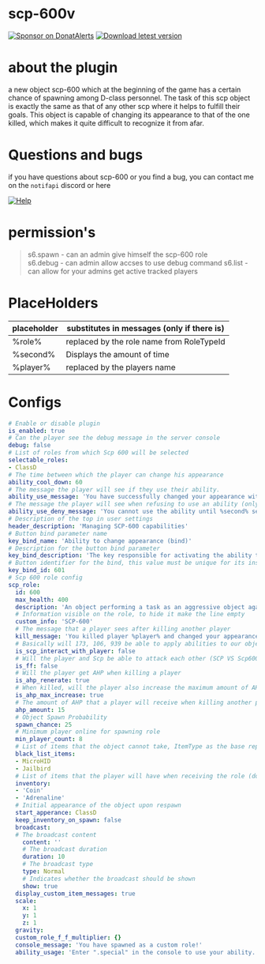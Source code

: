 # scp-600v
[![Sponsor on DonatAlerts](https://img.shields.io/badge/sponsor-alerts-orange.svg)](https://www.donationalerts.com/r/asmrmilo21)
[![Download letest version](https://img.shields.io/badge/download-latest-red.svg)](https://github.com/NOTIF-API/scp-600v/releases)

# about the plugin
a new object scp-600 which at the beginning of the game has a certain chance of spawning among D-class personnel. The task of this scp object is exactly the same as that of any other scp where it helps to fulfill their goals. This object is capable of changing its appearance to that of the one killed, which makes it quite difficult to recognize it from afar.

# Questions and bugs
if you have questions about scp-600 or you find a bug, you can contact me on the `notifapi` discord or here 

[![Help](https://img.shields.io/badge/issues-aqua)]( https://github.com/NOTIF-API/scp-600v/issues)

# permission's
> s6.spawn - can an admin give himself the scp-600 role       
> s6.debug - can admin allow accses to use debug command
> s6.list - can allow for your admins get active tracked players

# PlaceHolders

|  placeholder | substitutes in messages (only if there is) |
|--------------|--------------------------------------------|
|    %role%    | replaced by the role name from RoleTypeId  |
|   %second%   |        Displays the amount of time         |
|   %player%   |        replaced by the players name        |

# Configs
```yaml
# Enable or disable plugin
is_enabled: true
# Can the player see the debug message in the server console
debug: false
# List of roles from which Scp 600 will be selected
selectable_roles:
- ClassD
# The time between which the player can change his appearance
ability_cool_down: 60
# The message the player will see if they use their ability.
ability_use_message: 'You have successfully changed your appearance with your ability to %role%'
# The message the player will see when refusing to use an ability (only if he is an object)
ability_use_deny_message: 'You cannot use the ability until %second% seconds have passed.'
# Description of the top in user settings
header_description: 'Managing SCP-600 capabilities'
# Button bind parameter name
key_bind_name: 'Ability to change appearance (bind)'
# Description for the button bind parameter
key_bind_description: 'The key responsible for activating the ability to change appearance to random role'
# Button identifier for the bind, this value must be unique for its instance
key_bind_id: 601
# Scp 600 role config
scp_role:
  id: 600
  max_health: 400
  description: 'An object performing a task as an aggressive object against humanity'
  # Information visible on the role, to hide it make the line empty
  custom_info: 'SCP-600'
  # The message that a player sees after killing another player
  kill_message: 'You killed player %player% and changed your appearance to %role%'
  # Basically will 173, 106, 939 be able to apply abilities to our object
  is_scp_interact_with_player: false
  # Will the player and Scp be able to attack each other (SCP VS Scp600)
  is_ff: false
  # Will the player get AHP when killing a player
  is_ahp_renerate: true
  # When killed, will the player also increase the maximum amount of AHP divided by two
  is_ahp_max_increase: true
  # The amount of AHP that a player will receive when killing another player
  ahp_amount: 15
  # Object Spawn Probability
  spawn_chance: 25
  # Minimum player online for spawning role
  min_player_count: 8
  # List of items that the object cannot take, ItemType as the base representation of the item names
  black_list_items:
  - MicroHID
  - Jailbird
  # List of items that the player will have when receiving the role (do not give what is prohibited)
  inventory:
  - 'Coin'
  - 'Adrenaline'
  # Initial appearance of the object upon respawn
  start_apperance: ClassD
  keep_inventory_on_spawn: false
  broadcast:
  # The broadcast content
    content: ''
    # The broadcast duration
    duration: 10
    # The broadcast type
    type: Normal
    # Indicates whether the broadcast should be shown
    show: true
  display_custom_item_messages: true
  scale:
    x: 1
    y: 1
    z: 1
  gravity: 
  custom_role_f_f_multiplier: {}
  console_message: 'You have spawned as a custom role!'
  ability_usage: 'Enter ".special" in the console to use your ability. If you have multiple abilities, you can use this command to cycle through them, or specify the one to use with ".special ROLENAME AbilityNum"'
```
